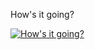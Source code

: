 How's it going?

[![How's it going?](https://img.youtube.com/vi/RxXgktFyVUw/0.jpg)](https://youtu.be/RxXgktFyVUw?t=41)
